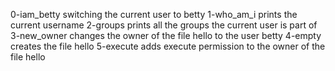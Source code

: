 0-iam_betty switching the current user to betty
1-who_am_i prints the current username
2-groups prints all the groups the current user is part of
3-new_owner changes the owner of the file hello to the user betty
4-empty creates the file hello
5-execute adds execute permission to the owner of the file hello
